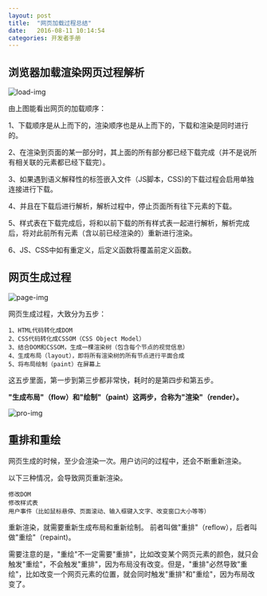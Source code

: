 ```yaml
---
layout: post
title:  "网页加载过程总结"
date:   2016-08-11 10:14:54
categories: 开发者手册
---
```


## 浏览器加载渲染网页过程解析

![load-img](http://img9.ph.126.net/KYpe5cS9p1UYwkQVpNpB0A==/2713981725461689689.jpg)

由上图能看出网页的加载顺序：

1、下载顺序是从上而下的，渲染顺序也是从上而下的，下载和渲染是同时进行的。

2、在渲染到页面的某一部分时，其上面的所有部分都已经下载完成（并不是说所有相关联的元素都已经下载完）。

3、如果遇到语义解释性的标签嵌入文件（JS脚本，CSS)的下载过程会启用单独连接进行下载。

4、并且在下载后进行解析，解析过程中，停止页面所有往下元素的下载。

5、样式表在下载完成后，将和以前下载的所有样式表一起进行解析，解析完成后，将对此前所有元素（含以前已经渲染的）重新进行渲染。

6、JS、CSS中如有重定义，后定义函数将覆盖前定义函数。

## 网页生成过程

![page-img](http://www.ruanyifeng.com/blogimg/asset/2015/bg2015091501.png)

网页生成过程，大致分为五步：

	1、HTML代码转化成DOM
	2、CSS代码转化成CSSOM（CSS Object Model）
	3、结合DOM和CSSOM，生成一棵渲染树（包含每个节点的视觉信息）
	4、生成布局（layout），即将所有渲染树的所有节点进行平面合成
	5、将布局绘制（paint）在屏幕上
	
这五步里面，第一步到第三步都非常快，耗时的是第四步和第五步。

**"生成布局"（flow）和"绘制"（paint）这两步，合称为"渲染"（render）。**

![pro-img](http://www.ruanyifeng.com/blogimg/asset/2015/bg2015091502.png)

## 重排和重绘
网页生成的时候，至少会渲染一次。用户访问的过程中，还会不断重新渲染。

以下三种情况，会导致网页重新渲染。

	修改DOM
	修改样式表
	用户事件（比如鼠标悬停、页面滚动、输入框键入文字、改变窗口大小等等）
	
重新渲染，就需要重新生成布局和重新绘制。
前者叫做"重排"（reflow），后者叫做"重绘"（repaint)。

需要注意的是，"重绘"不一定需要"重排"，比如改变某个网页元素的颜色，就只会触发"重绘"，不会触发"重排"，因为布局没有改变。但是，"重排"必然导致"重绘"，比如改变一个网页元素的位置，就会同时触发"重排"和"重绘"，因为布局改变了。
